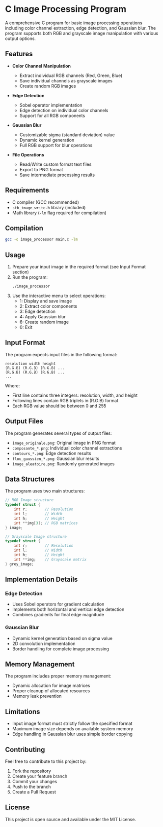 # C Image Processing Program

A comprehensive C program for basic image processing operations including color channel extraction, edge detection, and Gaussian blur. The program supports both RGB and grayscale image manipulation with various output options.

## Features

- **Color Channel Manipulation**
  - Extract individual RGB channels (Red, Green, Blue)
  - Save individual channels as grayscale images
  - Create random RGB images

- **Edge Detection**
  - Sobel operator implementation
  - Edge detection on individual color channels
  - Support for all RGB components

- **Gaussian Blur**
  - Customizable sigma (standard deviation) value
  - Dynamic kernel generation
  - Full RGB support for blur operations

- **File Operations**
  - Read/Write custom format text files
  - Export to PNG format
  - Save intermediate processing results

## Requirements

- C compiler (GCC recommended)
- `stb_image_write.h` library (included)
- Math library (`-lm` flag required for compilation)

## Compilation

```bash
gcc -o image_processor main.c -lm
```

## Usage

1. Prepare your input image in the required format (see Input Format section)
2. Run the program:
   ```bash
   ./image_processor
   ```
3. Use the interactive menu to select operations:
   - 1: Display and save image
   - 2: Extract color components
   - 3: Edge detection
   - 4: Apply Gaussian blur
   - 6: Create random image
   - 0: Exit

## Input Format

The program expects input files in the following format:
```
resolution width height
(R.G.B) (R.G.B) (R.G.B) ...
(R.G.B) (R.G.B) (R.G.B) ...
...
```
Where:
- First line contains three integers: resolution, width, and height
- Following lines contain RGB triplets in (R.G.B) format
- Each RGB value should be between 0 and 255

## Output Files

The program generates several types of output files:
- `image_originale.png`: Original image in PNG format
- `composante_*.png`: Individual color channel extractions
- `contours_*.png`: Edge detection results
- `flou_gaussien_*.png`: Gaussian blur results
- `image_aleatoire.png`: Randomly generated images

## Data Structures

The program uses two main structures:
```c
// RGB Image structure
typedef struct {
    int r;        // Resolution
    int l;        // Width
    int h;        // Height
    int **img[3]; // RGB matrices
} image;

// Grayscale Image structure
typedef struct {
    int r;        // Resolution
    int l;        // Width
    int h;        // Height
    int **img;    // Grayscale matrix
} grey_image;
```

## Implementation Details

### Edge Detection
- Uses Sobel operators for gradient calculation
- Implements both horizontal and vertical edge detection
- Combines gradients for final edge magnitude

### Gaussian Blur
- Dynamic kernel generation based on sigma value
- 2D convolution implementation
- Border handling for complete image processing

## Memory Management

The program includes proper memory management:
- Dynamic allocation for image matrices
- Proper cleanup of allocated resources
- Memory leak prevention

## Limitations

- Input image format must strictly follow the specified format
- Maximum image size depends on available system memory
- Edge handling in Gaussian blur uses simple border copying

## Contributing

Feel free to contribute to this project by:
1. Fork the repository
2. Create your feature branch
3. Commit your changes
4. Push to the branch
5. Create a Pull Request

## License

This project is open source and available under the MIT License.
 
